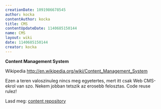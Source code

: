 ```yaml
---
creationDate: 1091986678545 
author: kocka 
contentAuthor: kocka 
title: CMS 
contentUpdateDate: 1140685150144 
name: CMS 
layout: wiki 
date: 1140685150144 
creator: kocka 
---
```

__Content Management System__



Wikipedia http://en.wikipedia.org/wiki/Content_Management_System

Ezen a teren valoszinuleg nincs meg egyetertes, mert itt csak Web CMS-ekrol van szo. Nekem jobban tetszik az erosebb felosztas. Code reuse rulez!

Lasd meg: [content repository](Content%20repository.html)
